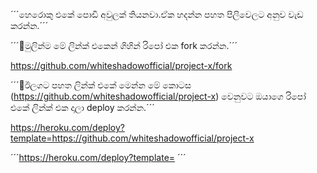 ´´´හෙරොකු එකේ පොඩි අවුලක් තියනවා.ඒක හදන්න පහත පිලිවෙලට අනුව වැඩ කරන්න.´´´


´´´🙂මුලින්ම මේ ලින්ක් එකෙන් ගිහින් රිපෝ එක fork කරන්න.´´´

https://github.com/whiteshadowofficial/project-x/fork


´´´🙂ඊලගට පහත ලින්ක් එකේ මෙන්න මේ කොටස (https://github.com/whiteshadowofficial/project-x) වෙනුවට ඔයාගෙ රිපෝ එකේ ලින්ක් එක දාලා deploy කරන්න.´´´


https://heroku.com/deploy?template=https://github.com/whiteshadowofficial/project-x

´´´https://heroku.com/deploy?template= ´´´
